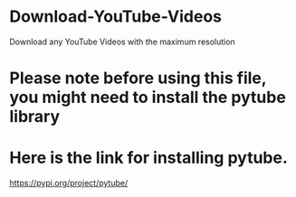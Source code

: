 # Download-YouTube-Videos
Download any YouTube Videos with the maximum resolution
# Please note before using this file, you might need to install the pytube library

# Here is the link for installing pytube.
https://pypi.org/project/pytube/
